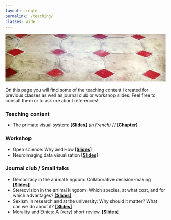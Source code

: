 ```yaml
---
layout: single
permalink: /teaching/
classes: wide
---
```


<img src="/assets/images/Tiles_IG_cut.jpg" alt="Teaching"> 

On this page you will find some of the teaching content I created for previous classes as well as journal club or workshop slides.
Feel free to consult them or to ask me about references!


### Teaching content
- The primate visual system: <a href="/pdf/TDvision_FNI.pdf" target="_blank"><b>[Slides]</b></a> *(in French)* // <a href="/pdf/VisualSystem.pdf" target="_blank"><b>[Chapter]</b></a>

### Workshop
- Open science: Why and How <a href="/pdf/OSF_YSM18.pdf" target="_blank"><b>[Slides]</b></a>
- Neuroimaging data visualisation <a href="/pdf/YHB_ToulouseDataViz.pdf" target="_blank"><b>[Slides]</b></a>

### Journal club / Small talks
- Democracy in the animal kingdom: Collaborative decision-making <a href="/pdf/DemocracyAnimalKingdom.pdf" target="_blank"><b>[Slides]</b></a>
- Stereovision in the animal kingdom: Which species, at what cost, and for which advantages? <a href="/pdf/CerCoDay_3Dvision.pdf" target="_blank"><b>[Slides]</b></a>
- Sexism in research and at the university: Why should it matter? What can we do about it? <a href="/pdf/SexismInAcademia.pdf" target="_blank"><b>[Slides]</b></a>
- Morality and Ethics: A (very) short review. <a href="/pdf/MoralityEthicsReview.pdf" target="_blank"><b>[Slides]</b></a>
